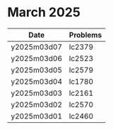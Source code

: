 # March 2025

| Date        | Problems |
| ----------- | -------- |
| y2025m03d07 | lc2379   |
| y2025m03d06 | lc2523   |
| y2025m03d05 | lc2579   |
| y2025m03d04 | lc1780   |
| y2025m03d03 | lc2161   |
| y2025m03d02 | lc2570   |
| y2025m03d01 | lc2460   |
